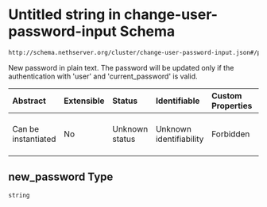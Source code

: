 # Untitled string in change-user-password-input Schema

```txt
http://schema.nethserver.org/cluster/change-user-password-input.json#/properties/new_password
```

New password in plain text. The password will be updated only if the authentication with 'user' and 'current_password' is valid.

| Abstract            | Extensible | Status         | Identifiable            | Custom Properties | Additional Properties | Access Restrictions | Defined In                                                                                         |
| :------------------ | :--------- | :------------- | :---------------------- | :---------------- | :-------------------- | :------------------ | :------------------------------------------------------------------------------------------------- |
| Can be instantiated | No         | Unknown status | Unknown identifiability | Forbidden         | Allowed               | none                | [change-user-password-input.json*](cluster/change-user-password-input.json "open original schema") |

## new_password Type

`string`

